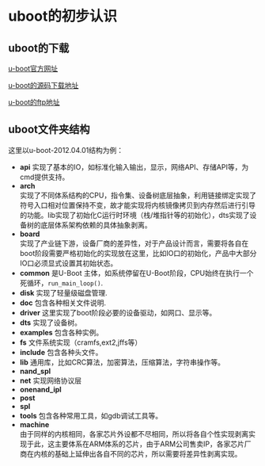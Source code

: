 # uboot的初步认识

## uboot的下载

[u-boot官方网址](https://u-boot.readthedocs.io/en/latest/)

[u-boot的源码下载地址](https://ftp.denx.de/pub/u-boot/)

[u-boot的ftp地址](ftp://ftp.denx.de/pub/u-boot/)

## uboot文件夹结构

这里以u-boot-2012.04.01结构为例：

- **api** 实现了基本的IO，如标准化输入输出，显示，网络API、存储API等，为cmd提供支持。
- **arch**   
    实现了不同体系结构的CPU，指令集、设备树底层抽象，利用链接绑定实现了符号入口相对位置保持不变，故才能实现将内核镜像拷贝到内存然后进行引导的功能。lib实现了初始化C运行时环境（栈/堆指针等的初始化），dts实现了设备树的底层体系架构依赖的具体抽象剥离。
- **board**  
    实现了产业链下游，设备厂商的差异性，对于产品设计而言，需要将各自在boot阶段需要严格初始化的实现放在这里，比如IO口的初始化，产品中大部分IO口必须显式设置其初始状态。
- **common** 是U-Boot 主体，如系统停留在U-Boot阶段，CPU始终在执行一个死循环，`run_main_loop()`.
- **disk** 实现了轻量级磁盘管理.
- **doc** 包含各种相关文件说明.
- **driver** 这里实现了boot阶段必要的设备驱动，如网口、显示等。
- **dts** 实现了设备树。
- **examples** 包含各种实例。
- **fs** 文件系统实现（cramfs,ext2,jffs等）
- **include** 包含各种头文件。
- **lib** 通用库，比如CRC算法，加密算法，压缩算法，字符串操作等。
- **nand_spl**
- **net** 实现网络协议层
- **onenand_ipl**
- **post**
- **spl**
- **tools** 包含各种常用工具，如gdb调试工具等。
- **machine**   
    由于同样的内核相同，各家芯片外设都不尽相同，所以将各自个性实现剥离实现于此，这主要体系在ARM体系的芯片，由于ARM公司售卖IP，各家芯片厂商在内核的基础上延伸出各自不同的芯片，所以需要将差异性剥离实现。
